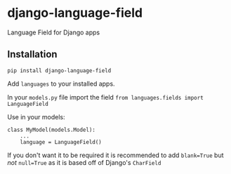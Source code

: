 # django-language-field
Language Field for Django apps


## Installation

`pip install django-language-field`

Add `languages` to your installed apps.

In your `models.py` file import the field `from languages.fields import LanguageField`

Use in your models:

```
class MyModel(models.Model):
    ...
    language = LanguageField()
```

If you don't want it to be required it is recommended to add `blank=True` but *not* `null=True` as it is based off of Django's `CharField`

